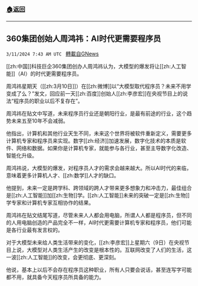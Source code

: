 ###  [:house:返回](README.md)
---


## 360集团创始人周鸿祎：AI时代更需要程序员
`3/11/2024 7:43 AM UTC ` [轉載自GNews](https://gnews.org/articles/2383628)

[[zh:中国]]科技巨企360集团创办人周鸿祎认为，大模型的爆发将让[[zh:人工智能]]（AI）的时代更需要程序员。

周鸿祎星期天（[[zh:3月10日]]）在[[zh:微博]]以“大模型取代程序员？未来不用学变成了么？”发文，回应前一天[[zh:百度]]创始人[[zh:李彦宏]]在央视节目上的说法“程序员的职业以后不复存在”。

周鸿祎在贴文中写道，未来程序员行业还是朝阳行业，是最有前途的行业，这个趋势未来五至10年不会减弱。

他指出，计算机和其他行业天生不同，未来这个世界将被软件重新定义，需要更多计算机专家和程序员来实现。数字[[zh:经济]]加速发展，数字化技术的本质是软件、网络和数据。如果你是计算机专家，就能参与各行业，甚至主导数字化改造、智能化升级。

周鸿祎说，大模型的爆发，对程序员人才的需求会越来越大。所以AI时代的来临，意味着更多计算机人才、[[zh:数学]]人才的缺口。

他提到，未来一定是跨学科、跨领域的跨人才带来更多想象力和冲击力，最佳组合是[[zh:人工智能]]加[[zh:生物]]学。[[zh:人工智能]]未来的突破一定是[[zh:生物]]学专家和计算机专家互相协作的结果。

周鸿祎在贴文结尾写道，尽管未来人人都会用电脑，所谓人人都是程序员，但不同的人用电脑创造的产品完全不一样，AI时代更需要计算机专家和程序员，他们可能是各行业最有发言权的。

对于大模型未来给人类生活带来的变化，[[zh:李彦宏]]上星期六（9日）在央视节目上说，大模型对人类生活产生的改变是根本性的。互联网改变了人们的生活，这一波[[zh:人工智能]]的改变，会更彻底、更深刻。

他说，基本上以后不会存在程序员这种职业，所有人只要会说话，甚至连写字可能都不用，就具备今天程序员所具备的能力。
